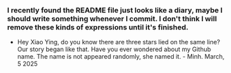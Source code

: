### I recently found the README file just looks like a diary, maybe I should write something whenever I commit. I don't think I will remove these kinds of expressions until it's finished.

- Hey Xiao Ying, do you know there are three stars lied on the same line? Our story began like that. Have you ever wondered about my Github name. The name is not appeared randomly, she named it. - Minh. March, 5 2025
